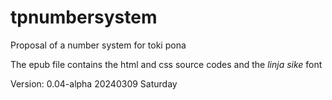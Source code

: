 # tpnumbersystem
Proposal of a number system for toki pona

The epub file contains the html and css source codes
and the _linja sike_ font

Version: 0.04-alpha
20240309 Saturday
